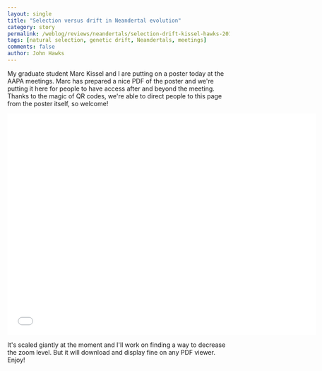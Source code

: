 ```yaml
---
layout: single 
title: "Selection versus drift in Neandertal evolution" 
category: story
permalink: /weblog/reviews/neandertals/selection-drift-kissel-hawks-2011.html
tags: [natural selection, genetic drift, Neandertals, meetings] 
comments: false 
author: John Hawks 
---
```


My graduate student Marc Kissel and I are putting on a poster today at the AAPA meetings. Marc has prepared a nice PDF of the poster and we're putting it here for people to have access after and beyond the meeting. Thanks to the magic of QR codes, we're able to direct people to this page from the poster itself, so welcome!


<embed src="/graphics/KisselHawksAAPA2011.pdf" width="700" height="500" />


It's scaled giantly at the moment and I'll work on finding a way to decrease the zoom level. But it will download and display fine on any PDF viewer. Enjoy!

